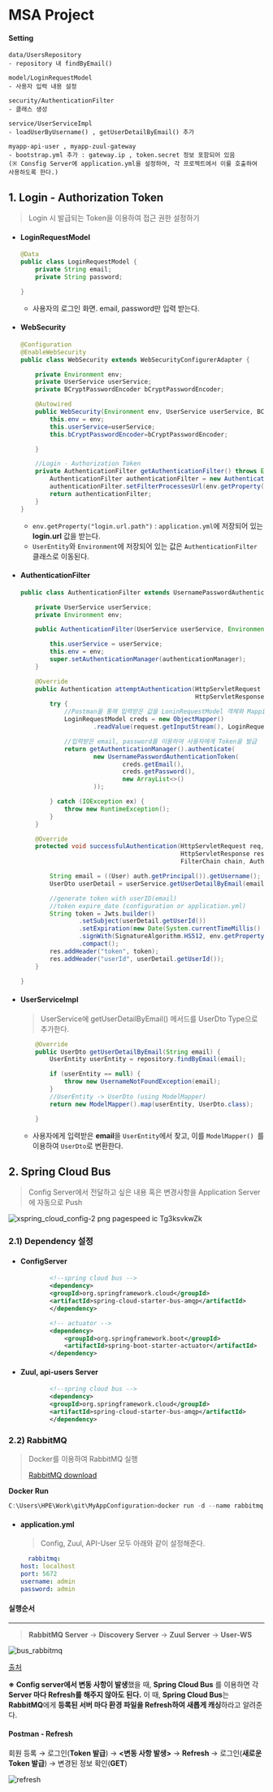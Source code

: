 #  MSA Project



#### Setting

```
data/UsersRepository
- repository 내 findByEmail()

model/LoginRequestModel
- 사용자 입력 내용 설정

security/AuthenticationFilter
- 클래스 생성

service/UserServiceImpl
- loadUserByUsername() , getUserDetailByEmail() 추가

myapp-api-user , myapp-zuul-gateway
- bootstrap.yml 추가 : gateway.ip , token.secret 정보 포함되어 있음
(※ Consfig Server에 application.yml을 설정하여, 각 프로젝트에서 이를 호출하여 사용하도록 한다.)
```





## 1. Login - Authorization Token

> Login 시 발급되는 Token을 이용하여 접근 권한 설정하기



- #### LoginRequestModel

  ```java
  @Data
  public class LoginRequestModel {
      private String email;
      private String password;
  
  }
  ```

  - 사용자의 로그인 화면. email, password만 입력 받는다.



- #### WebSecurity

  ```java
  @Configuration
  @EnableWebSecurity
  public class WebSecurity extends WebSecurityConfigurerAdapter {
  
      private Environment env;
      private UserService userService;
      private BCryptPasswordEncoder bCryptPasswordEncoder;
  
      @Autowired
      public WebSecurity(Environment env, UserService userService, BCryptPasswordEncoder bCryptPasswordEncoder) {
          this.env = env;
          this.userService=userService;
          this.bCryptPasswordEncoder=bCryptPasswordEncoder;
  
      }
  
      //Login - Authorization Token
      private AuthenticationFilter getAuthenticationFilter() throws Exception {
          AuthenticationFilter authenticationFilter = new AuthenticationFilter(userService, env, authenticationManager());
          authenticationFilter.setFilterProcessesUrl(env.getProperty("login.url.path"));
          return authenticationFilter;
      }
  }
  ```
  - `env.getProperty("login.url.path")` : `application.yml`에 저장되어 있는 **login.url**  값을 받는다.
  - `UserEntity`와 `Environment`에 저장되어 있는 값은 `AuthenticationFilter` 클래스로 이동된다.



- #### AuthenticationFilter

  ```java
  public class AuthenticationFilter extends UsernamePasswordAuthenticationFilter {
  
      private UserService userService;
      private Environment env;
  
      public AuthenticationFilter(UserService userService, Environment env, AuthenticationManager authenticationManager) {
  
          this.userService = userService;
          this.env = env;
          super.setAuthenticationManager(authenticationManager);
      }
  
      @Override
      public Authentication attemptAuthentication(HttpServletRequest request,
                                                  HttpServletResponse response) throws AuthenticationException {
          try {
              //Postman을 통해 입력받은 값을 LoninRequestModel 객체와 Mapping
              LoginRequestModel creds = new ObjectMapper()
                      .readValue(request.getInputStream(), LoginRequestModel.class);
  
              //입력받은 email, password를 이용하여 사용자에게 Token을 발급
              return getAuthenticationManager().authenticate(
                      new UsernamePasswordAuthenticationToken(
                              creds.getEmail(),
                              creds.getPassword(),
                              new ArrayList<>()
                      ));
  
          } catch (IOException ex) {
              throw new RuntimeException();
          }
      }
  
      @Override
      protected void successfulAuthentication(HttpServletRequest req,
                                              HttpServletResponse res,
                                              FilterChain chain, Authentication auth) throws IOException, ServletException {
  
          String email = ((User) auth.getPrincipal()).getUsername();
          UserDto userDetail = userService.getUserDetailByEmail(email);
  
          //generate token with userID(email)
          //token expire_date (configuration or application.yml)
          String token = Jwts.builder()
                  .setSubject(userDetail.getUserId())
                  .setExpiration(new Date(System.currentTimeMillis() + Long.parseLong(env.getProperty("token.expiration_time"))))
                  .signWith(SignatureAlgorithm.HS512, env.getProperty("token.secret"))
                  .compact();
          res.addHeader("token", token);
          res.addHeader("userId", userDetail.getUserId());
      }
  
  }
  ```

  



- #### UserServiceImpl

  > UserService에 getUserDetailByEmail() 메서드를 UserDto Type으로 추가한다.

  ```java
      @Override
      public UserDto getUserDetailByEmail(String email) {
          UserEntity userEntity = repository.findByEmail(email);
  
          if (userEntity == null) {
              throw new UsernameNotFoundException(email);
          }
          //UserEntity -> UserDto (using ModelMapper)
          return new ModelMapper().map(userEntity, UserDto.class);
  
      }
  ```

  - 사용자에게 입력받은 **email**을 `UserEntity`에서 찾고, 이를 `ModelMapper() `를 이용하여 `UserDto`로 변환한다.

  

## 2. Spring Cloud Bus

> Config Server에서 전달하고 싶은 내용 혹은 변경사항을 Application Server에 자동으로 Push



![xspring_cloud_config-2 png pagespeed ic Tg3ksvkwZk](https://user-images.githubusercontent.com/58682321/81909584-c4dc5b80-9605-11ea-8178-544db5e63a23.png)



### 2.1) Dependency 설정



- #### ConfigServer

  ```xml
          <!--spring cloud bus -->
          <dependency>
          <groupId>org.springframework.cloud</groupId>
          <artifactId>spring-cloud-starter-bus-amqp</artifactId>
          </dependency>
  
          <!-- actuator -->
          <dependency>
              <groupId>org.springframework.boot</groupId>
              <artifactId>spring-boot-starter-actuator</artifactId>
          </dependency>
  ```

  

- #### Zuul, api-users Server

  ```xml
          <!--spring cloud bus -->
          <dependency>
          <groupId>org.springframework.cloud</groupId>
          <artifactId>spring-cloud-starter-bus-amqp</artifactId>
          </dependency>
  ```

  

### 2.2) RabbitMQ

> Docker를 이용하여 RabbitMQ 실행
>
> [RabbitMQ download](https://www.rabbitmq.com/)



**Docker Run**

```powershell
C:\Users\HPE\Work\git\MyAppConfiguration>docker run -d --name rabbitmq -p 5672:5672 -p 9090:15672 --restart=unless-stopped -e RABBITMQ_DEFAULT_USER=admin -e RABBITMQ_DEFAULT_PASS=admin rabbitmq:management
```



- #### application.yml

  > Config, Zuul, API-User 모두 아래와 같이 설정해준다.
	```yaml
	  rabbitmq:
    host: localhost
    port: 5672
    username: admin
    password: admin
	```
	



#### 실행순서

---

> **RabbitMQ Server**  → **Discovery Server** → **Zuul Server** → **User-WS**



![bus_rabbitmq](https://user-images.githubusercontent.com/58682321/81909988-5b108180-9606-11ea-86a9-cfb1b9995c3c.png)

[출처](https://handcoding.tistory.com/186)



**※** **Config server에서 변동 사항이 발생**했을 때, **Spring Cloud Bus** 를 이용하면 각 **Server 마다 Refresh를 해주지 않아도 된다.**  이 때, **Spring Cloud Bus**는 **RabbitMQ**에게 **등록된 서버 마다 환경 파일을 Refresh하여 새롭게 캐싱**하라고 알려준다.



#### Postman - Refresh

회원 등록 → 로그인(**Token 발급**)  →  **<변동 사항 발생>** →  **Refresh** → 로그인(**새로운 Token 발급**) → 변경된 정보 확인(**GET**) 

![refresh](https://user-images.githubusercontent.com/58682321/81910150-85fad580-9606-11ea-9c99-9dee561cf03a.PNG)

